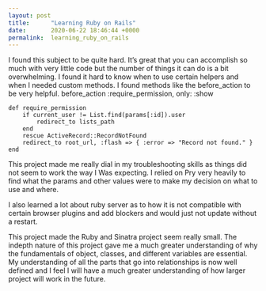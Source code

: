 ```yaml
---
layout: post
title:      "Learning Ruby on Rails"
date:       2020-06-22 18:46:44 +0000
permalink:  learning_ruby_on_rails
---
```



I found this subject to be quite hard. It’s great that you can accomplish so much with very little code but the number of things it can do is a bit overwhelming. I found it hard to know when to use certain helpers and when I needed custom methods. I found methods like the before_action to be very helpful. 
before_action :require_permission, only: :show 

    def require_permission
        if current_user != List.find(params[:id]).user
            redirect_to lists_path
        end
        rescue ActiveRecord::RecordNotFound
        redirect_to root_url, :flash => { :error => "Record not found." }
    end
		
This project made me really dial in my troubleshooting skills as things did not seem to work the way I 
Was expecting. I relied on Pry very heavily to find what the params and other values were to make my decision on what to use and where. 
		
I also learned a lot about ruby server as to how it is not compatible with certain browser plugins and add blockers and would just not update without a restart. 

This project made the Ruby and Sinatra project seem really small. The indepth nature of this project gave me a much greater understanding of why the fundamentals of object, classes, and different variables are essential. My understanding of all the parts that go into relationships is now well defined and I feel I will have a much greater understanding of how larger project will work in the future. 

